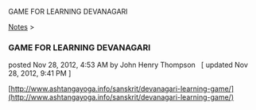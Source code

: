 GAME FOR LEARNING DEVANAGARI 

[Notes](../notes.html)‎ > ‎

### GAME FOR LEARNING DEVANAGARI

posted Nov 28, 2012, 4:53 AM by John Henry Thompson   \[ updated Nov 28, 2012, 9:41 PM \]

  
[http://www.ashtangayoga.info/sanskrit/devanagari-learning-game/](http://www.ashtangayoga.info/sanskrit/devanagari-learning-game/)  

